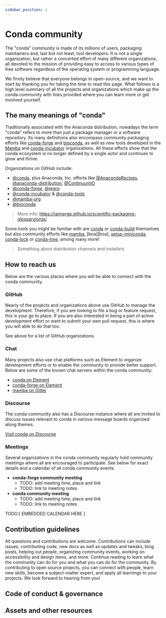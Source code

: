 ```yaml
---
sidebar_position: 1
---
```


<!-- Project websites -->
[conda-forge]: https://conda-forge.org/
[bioconda]: https://bioconda.github.io/
[mamba]: https://mamba.readthedocs.io/en/latest/installation.html

<!-- Github Links -->
[mamba-org]: https://github.com/mamba-org
[mamba-gh]: https://github.com/mamba-org/mamba
[mamba-gh]: https://github.com/mamba-org/boa
[conda-org]: https://github.com/conda
[conda-incubator]: https://github.com/conda-incubator/ 
[setup-miniconda]: https://github.com/conda-incubator/setup-miniconda
[conda-lock]: https://github.com/conda-incubator/conda-lock
[conda-tree]: https://github.com/conda-incubator/conda-tree
[anaconda-recipes]: https://github.com/AnacondaRecipes/
[anaconda-distribution]: https://github.com/anaconda-distribution
[continuum-io]: https://github.com/ContinuumIO/
[conda-forge-gh]: https://github.com/conda-forge
[regro-gh]: https://github.com/regro/
[conda-tools]: https://github.com/conda-tools/
[conda]: https://github.com/conda/conda
[conda-build]: https://github.com/conda/conda-build

<!-- Chat services -->
[conda-element]: http://bit.ly/conda-chat-room
[conda-forge-element]: http://bit.ly/cf-chat-space
[mamba-gitter]: https://gitter.im/mamba-org/Lobby

<!-- Misc. -->
[conda-discourse]: https://conda.discourse.group/

# Conda community

The "conda" community is made of its millions of users, packaging maintainers and, last but not least, tool developers.
It is not a single organization, but rather a concerted effort of many different organizations, all devoted to 
the mission of providing easy to access to various types of free software regardless of the operating system or programming language.

We firmly believe that everyone belongs in open-source, and we want to start by thanking you for taking the time to
read this page. What follows is a high level summary of all the projects and organizations which make up the conda community with links provided where you can learn more or get involved yourself.

## The many meanings of "conda"

Traditionally associated with the Anaconda distribution, nowadays the term "conda" refers to more than just a package manager or a software repository. Its many definitions also encompass community packaging efforts like [conda-forge][conda-forge] and [bioconda][bioconda], as well as new tools developed in the [Mamba][mamba-org] and [conda-incubator][conda-incubator] organizations. All these efforts show that the conda ecosystem is no longer defined by a single actor and continues to grow and thrive.

Organizations on GitHub include:

- [@conda][conda-org], plus Anaconda, Inc. efforts like [@AnacondaRecipes][anaconda-recipes], [@anaconda-distribution][anaconda-distribution], [@ContinuumIO][continuum-io]
- [@conda-forge][conda-forge-gh], [@regro][regro-gh]
- [@conda-incubator][conda-incubator] & [@conda-tools][conda-tools]
- [@mamba-org][mamba-org]
- [@bioconda][bioconda]

> More info: https://jaimergp.github.io/scientific-packaging-glossary/orgs/

Some tools you might be familiar with are [conda][conda] or [conda-build][conda-build] themselves but also community efforts like [mamba][mamba-gh], [boa][boa], [setup-miniconda][setup-miniconda], [conda-lock][conda-lock] or [conda-tree][conda-tree], among many more!

> Something about distribution channels and installers

## How to reach us

Below are the various places where you will be able to connect with the conda community.

<!-- See https://github.com/kubernetes/community/tree/master/communication for inspiration -->
<!-- Mention communication etiquette, and where different topics are dealt with and how -->

### GitHub

Nearly of the projects and organizations above use GitHub to manage the development. Therefore, if you are looking to file a bug or feature request, this is your go to place. If you are also interested in being a part of active development effort or want to submit your own pull request, this is where you will able to do that too.

See above for a list of GitHub organizations.

### Chat

Many projects also use chat platforms such as Element to organize development efforts or to enable the community to provide better support. Below are some of the known chat servers within the conda community:

- [conda on Element][conda-element]
- [conda-forge on Element][conda-forge-element]
- [mamba on Gitter][mamba-gitter]

### Discourse

The conda community also has a Discourse instance where all are invited to discuss issues relevant to conda in various message boards organized along themes.

[Visit conda on Discourse][conda-discourse]

### Meetings

Several organizations in the conda community regularly hold community meetings where all are encouraged to participate. See below for exact details and a calendar of all conda community events.

- **conda-forge community meeting**
    - TODO: add meeting time, place and link
    - TODO: link to meeting notes
- **conda community meeting**
    - TODO: add meeting time, place and link
    - TODO: link to meeting notes

TODO:[ EMBEDDED CALENDAR HERE ]

## Contribution guidelines

<!-- FIX: QUOTED FROM NEBARI -->
<!-- Also see https://numpy.org/devdocs/dev/reviewer_guidelines.html -->

All questions and contributions are welcome. Contributions can include issues, contributing code, new docs as well as updates and tweaks, blog posts, helping out people, organizing community events, working on accessibility and design items, and more. Continue reading to learn what the community can do for you and what you can do for the community. By contributing to open source projects, you can connect with people, learn new skills, become a subject-matter expert, and apply all learnings to your projects. We look forward to hearing from you!

## Code of conduct & governance

<!-- INTRODUCE & LINK TO GOVERNANCE PAGE -->


## Assets and other resources

<!-- LOGOS, SOURCE GRAPHICS, COLOR PALETTE... -->
